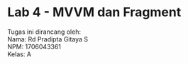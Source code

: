 # Lab 4 - MVVM dan Fragment
  
Tugas ini dirancang oleh:  
Nama:   Rd Pradipta Gitaya S  
NPM:    1706043361  
Kelas:  A
